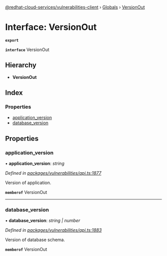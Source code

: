 [@redhat-cloud-services/vulnerabilities-client](../README.md) › [Globals](../globals.md) › [VersionOut](versionout.md)

# Interface: VersionOut

**`export`** 

**`interface`** VersionOut

## Hierarchy

* **VersionOut**

## Index

### Properties

* [application_version](versionout.md#application_version)
* [database_version](versionout.md#database_version)

## Properties

###  application_version

• **application_version**: *string*

*Defined in [packages/vulnerabilities/api.ts:1877](https://github.com/RedHatInsights/javascript-clients/blob/master/packages/vulnerabilities/api.ts#L1877)*

Version of application.

**`memberof`** VersionOut

___

###  database_version

• **database_version**: *string | number*

*Defined in [packages/vulnerabilities/api.ts:1883](https://github.com/RedHatInsights/javascript-clients/blob/master/packages/vulnerabilities/api.ts#L1883)*

Version of database schema.

**`memberof`** VersionOut

